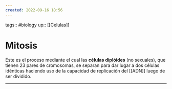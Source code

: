 ```yaml
---
created: 2022-09-16 18:56
---
```

tags:: #biology 
up:: [[Celulas]]
# Mitosis
Este es el proceso mediante el cual las **células diplóides** (no sexuales), que tienen 23 pares de cromosomas, se separan para dar lugar a dos células idénticas haciendo uso de la capacidad de replicación del [[ADN]] luego de ser dividido.
___
